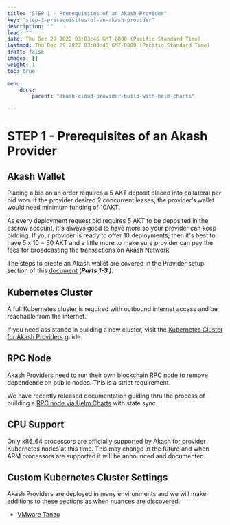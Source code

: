 ```yaml
---
title: "STEP 1 - Prerequisites of an Akash Provider"
key: "step-1-prerequisites-of-an-akash-provider"
description: ""
lead: ""
date: Thu Dec 29 2022 03:03:46 GMT-0800 (Pacific Standard Time)
lastmod: Thu Dec 29 2022 03:03:46 GMT-0800 (Pacific Standard Time)
draft: false
images: []
weight: 1
toc: true

menu:
    docs:
        parent: "akash-cloud-provider-build-with-helm-charts"

---
```

STEP 1 - Prerequisites of an Akash Provider
===========================================

Akash Wallet
------------

Placing a bid on an order requires a 5 AKT deposit placed into collateral per bid won. If the provider desired 2 concurrent leases, the provider’s wallet would need minimum funding of 10AKT.

As every deployment request bid requires 5 AKT to be deposited in the escrow account, it's always good to have more so your provider can keep bidding. If your provider is ready to offer 10 deployments, then it's best to have 5 x 10 = 50 AKT and a little more to make sure provider can pay the fees for broadcasting the transactions on Akash Network.

The steps to create an Akash wallet are covered in the Provider setup section of this [document](broken-reference) (_**Parts 1-3 )**_.

**Kubernetes Cluster**
----------------------

A full Kubernetes cluster is required with outbound internet access and be reachable from the internet.

If you need assistance in building a new cluster, visit the [Kubernetes Cluster for Akash Providers](../kubernetes-cluster-for-akash-providers/) guide.

RPC Node
--------

Akash Providers need to run their own blockchain RPC node to remove dependence on public nodes. This is a strict requirement.

We have recently released documentation guiding thru the process of building a [RPC node via Helm Charts](../../../akash-nodes/akash-node-via-helm-charts/) with state sync.

CPU Support
-----------

Only x86\_64 processors are officially supported by Akash for provider Kubernetes nodes at this time. This may change in the future and when ARM processors are supported it will be announced and documented.

Custom Kubernetes Cluster Settings
----------------------------------

Akash Providers are deployed in many environments and we will make additions to these sections as when nuances are discovered.

*   [VMware Tanzu](../../custom-kubernetes-cluster-settings/vmware-tanzu.md)
